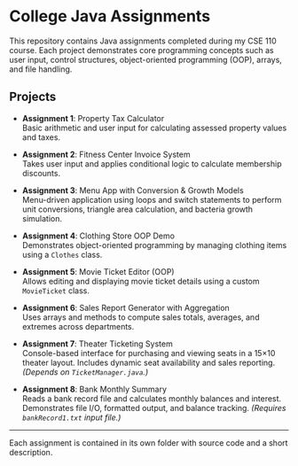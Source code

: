 # College Java Assignments

This repository contains Java assignments completed during my CSE 110 course. Each project demonstrates core programming concepts such as user input, control structures, object-oriented programming (OOP), arrays, and file handling.

## Projects

- **Assignment 1**: Property Tax Calculator  
  Basic arithmetic and user input for calculating assessed property values and taxes.

- **Assignment 2**: Fitness Center Invoice System  
  Takes user input and applies conditional logic to calculate membership discounts.

- **Assignment 3**: Menu App with Conversion & Growth Models  
  Menu-driven application using loops and switch statements to perform unit conversions, triangle area calculation, and bacteria growth simulation.

- **Assignment 4**: Clothing Store OOP Demo  
  Demonstrates object-oriented programming by managing clothing items using a `Clothes` class.

- **Assignment 5**: Movie Ticket Editor (OOP)  
  Allows editing and displaying movie ticket details using a custom `MovieTicket` class.

- **Assignment 6**: Sales Report Generator with Aggregation  
  Uses arrays and methods to compute sales totals, averages, and extremes across departments.

- **Assignment 7**: Theater Ticketing System  
  Console-based interface for purchasing and viewing seats in a 15×10 theater layout. Includes dynamic seat availability and sales reporting. *(Depends on `TicketManager.java`.)*

- **Assignment 8**: Bank Monthly Summary  
  Reads a bank record file and calculates monthly balances and interest. Demonstrates file I/O, formatted output, and balance tracking. *(Requires `bankRecord1.txt` input file.)*

---

Each assignment is contained in its own folder with source code and a short description.
